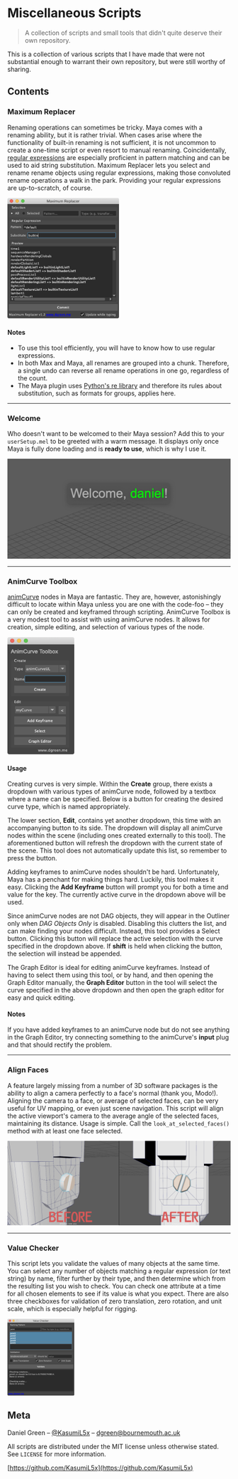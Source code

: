 # Miscellaneous Scripts
> A collection of scripts and small tools that didn't quite deserve their own repository.

This is a collection of various scripts that I have made that were not substantial enough to warrant their own repository, but were still worthy of sharing.

## Contents
### Maximum Replacer
Renaming operations can sometimes be tricky. Maya comes with a renaming ability, but it is rather trivial.  When cases arise where the functionality of built-in renaming is not sufficient, it is not uncommon to create a one-time script or even resort to manual renaming.  Coincidentally, [regular expressions](https://en.wikipedia.org/wiki/Regular_expression) are especially proficient in pattern matching and can be used to aid string substitution.  Maximum Replacer lets you select and rename rename objects using regular expressions, making those convoluted rename operations a walk in the park.  Providing your regular expressions are up-to-scratch, of course.

<img src="https://raw.githubusercontent.com/KasumiL5x/misc-scripts/master/maya/maximumreplacer/maximumreplacer.png" width="50%" alt="Maximum Replacer" />

#### Notes
- To use this tool efficiently, you will have to know how to use regular expressions.
- In both Max and Maya, all renames are grouped into a chunk.  Therefore, a single undo can reverse all rename operations in one go, regardless of the count.
- The Maya plugin uses [Python's re library](https://docs.python.org/2/library/re.html) and therefore its rules about substitution, such as formats for groups, applies here.

---

### Welcome
Who doesn't want to be welcomed to their Maya session?  Add this to your `userSetup.mel` to be greeted with a warm message.  It displays only once Maya is fully done loading and is **ready to use**, which is why I use it.

![Welcome](https://raw.githubusercontent.com/KasumiL5x/misc-scripts/master/maya/welcome/welcome.png)

---

### AnimCurve Toolbox
[animCurve](http://help.autodesk.com/cloudhelp/2016/ENU/Maya-Tech-Docs/Nodes/animCurve.html) nodes in Maya are fantastic. They are, however, astonishingly difficult to locate within Maya unless you are one with the code-foo – they can only be created and keyframed through scripting. AnimCurve Toolbox is a very modest tool to assist with using animCurve nodes. It allows for creation, simple editing, and selection of various types of the node.

<img src="https://raw.githubusercontent.com/KasumiL5x/misc-scripts/master/maya/animcurvetb/animcurvetb.png" width="30%" alt="AnimCurve Toolbox" />

#### Usage
Creating curves is very simple. Within the **Create** group, there exists a dropdown with various types of animCurve node, followed by a textbox where a name can be specified. Below is a button for creating the desired curve type, which is named appropriately.

The lower section, **Edit**, contains yet another dropdown, this time with an accompanying button to its side. The dropdown will display all animCurve nodes within the scene (including ones created externally to this tool). The aforementioned button will refresh the dropdown with the current state of the scene. This tool does not automatically update this list, so remember to press the button.

Adding keyframes to animCurve nodes shouldn't be hard. Unfortunately, Maya has a penchant for making things hard. Luckily, this tool makes it easy. Clicking the **Add Keyframe** button will prompt you for both a time and value for the key. The currently active curve in the dropdown above will be used.

Since animCurve nodes are not DAG objects, they will appear in the Outliner only when *DAG Objects Only* is disabled. Disabling this clutters the list, and can make finding your nodes difficult. Instead, this tool provides a Select button. Clicking this button will replace the active selection with the curve specified in the dropdown above. If **shift** is held when clicking the button, the selection will instead be appended.

The Graph Editor is ideal for editing animCurve keyframes. Instead of having to select them using this tool, or by hand, and then opening the Graph Editor manually, the **Graph Editor** button in the tool will select the curve specified in the above dropdown and then open the graph editor for easy and quick editing.

#### Notes
If you have added keyframes to an animCurve node but do not see anything in the Graph Editor, try connecting something to the animCurve's **input** plug and that should rectify the problem.

---

### Align Faces
A feature largely missing from a number of 3D software packages is the ability to align a camera perfectly to a face's normal (thank you, Modo!). Aligning the camera to a face, or average of selected faces, can be very useful for UV mapping, or even just scene navigation. This script will align the active viewport's camera to the average angle of the selected faces, maintaining its distance. Usage is simple. Call the `look_at_selected_faces()` method with at least one face selected.

![AlignFaces](https://raw.githubusercontent.com/KasumiL5x/misc-scripts/master/maya/alignfaces/alignfaces.png)

---

### Value Checker
This script lets you validate the values of many objects at the same time.  You can select any number of objects matching a regular expression (or text string) by name, filter further by their type, and then determine which from the resulting list you wish to check.  You can check one attribute at a time for all chosen elements to see if its value is what you expect.  There are also three checkboxes for validation of zero translation, zero rotation, and unit scale, which is especially helpful for rigging.

<img src="https://raw.githubusercontent.com/KasumiL5x/misc-scripts/master/maya/valuechecker/valuechecker.png" width="30%" alt="AnimCurve Toolbox" />

## Meta
Daniel Green – [@KasumiL5x](https://twitter.com/kasumil5x) – dgreen@bournemouth.ac.uk

All scripts are distributed under the MIT license unless otherwise stated. See ``LICENSE`` for more information.

[https://github.com/KasumiL5x](https://github.com/KasumiL5x)

